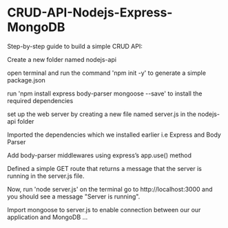 # CRUD-API-Nodejs-Express-MongoDB
Step-by-step guide to build a simple CRUD API:

Create a new folder named nodejs-api

open terminal and run the command 'npm init -y' to generate a simple package.json

run 'npm install express body-parser mongoose --save' to install the required dependencies

set up the web server by creating a new file named server.js in the nodejs-api folder

Imported the dependencies which we installed earlier i.e Express and Body Parser

Add body-parser middlewares using express’s app.use() method

Defined a simple GET route that returns a message that the server is running in the server.js file.

Now, run 'node server.js' on the terminal
go to http://localhost:3000 and you should see a message "Server is running".

Import mongoose to server.js to enable connection between our our application and MongoDB
...
